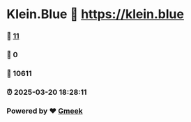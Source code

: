 # Klein.Blue :link: https://klein.blue 
### :page_facing_up: [11](https://klein.blue/tag.html) 
### :speech_balloon: 0 
### :hibiscus: 10611 
### :alarm_clock: 2025-03-20 18:28:11 
### Powered by :heart: [Gmeek](https://github.com/Meekdai/Gmeek)
